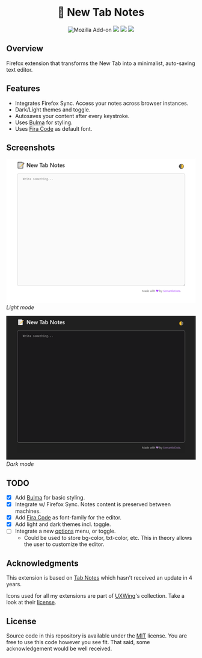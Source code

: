 <h1 align=center>📝 New Tab Notes</h1>

<p align=center>
<img alt="Mozilla Add-on" src="https://img.shields.io/amo/v/newtab-notes@semanticdata">
<img src="https://img.shields.io/amo/rating/newtab-notes@semanticdata" />
<img src="https://img.shields.io/amo/dw/newtab-notes@semanticdata" />
<img src="https://img.shields.io/amo/users/newtab-notes@semanticdata" />
<!-- <img src="https://img.shields.io/github/license/semanticdata/firefox-new-tab-notes" /> -->
</p>

## Overview

Firefox extension that transforms the New Tab into a minimalist, auto-saving text editor.

## Features

- Integrates Firefox Sync. Access your notes across browser instances.
- Dark/Light themes and toggle.
- Autosaves your content after every keystroke.
- Uses [Bulma](https://bulma.io/) for styling.
- Uses [Fira Code](https://github.com/tonsky/FiraCode) as default font.

## Screenshots

![screenshot light theme](screenshot.png)
*Light mode*

![screenshot dark theme](screenshot-dark.png)
*Dark mode*

## TODO

- [x] Add [Bulma](https://bulma.io/) for basic styling.
- [x] Integrate w/ Firefox Sync. Notes content is preserved between machines.
- [x] Add [Fira Code](https://fonts.google.com/specimen/Fira+Code) as font-family for the editor.
- [x] Add light and dark themes incl. toggle.
- [ ] Integrate a new [options](https://github.com/semanticdata/firefox-chatgpt-in-sidebar/blob/main/options/options.js) menu, or toggle.
  - Could be used to store bg-color, txt-color, etc. This in theory allows the user to customize the editor.

## Acknowledgments

This extension is based on [Tab Notes](https://github.com/nsht/tab_notes) which hasn't received an update in 4 years.

Icons used for all my extensions are part of <a href="https://uxwing.com/">UXWing</a>'s collection. Take a look at their <a href="https://uxwing.com/license">license</a>.

## License

Source code in this repository is available under the [MIT](LICENSE) license. You are free to use this code however you see fit. That said, some acknowledgement would be well received.
